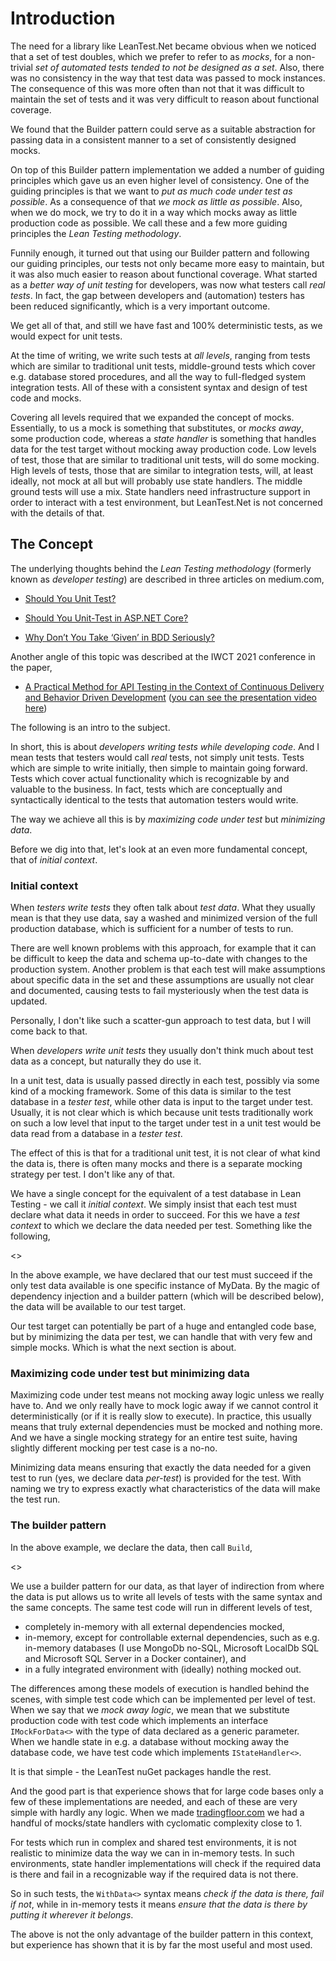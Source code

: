 # Introduction

The need for a library like LeanTest.Net became obvious when we noticed that a set of test doubles, which we prefer to refer to as *mocks*, for a non-trivial *set of automated tests tended to not be designed as a set*. Also, there was no consistency in the way that test data was passed to mock instances. The consequence of this was more often than not that it was difficult to maintain the set of tests and it was very difficult to reason about functional coverage.

We found that the Builder pattern could serve as a suitable abstraction for passing data in a consistent manner to a set of consistently designed mocks.

On top of this Builder pattern implementation we added a number of guiding principles which gave us an even higher level of consistency. One of the guiding principles is that we want to *put as much code under test as possible*. As a consequence of that *we mock as little as possible*. Also, when we do mock, we try to do it in a way which mocks away as little production code as possible. We call these and a few more guiding principles the *Lean Testing methodology*.

Funnily enough, it turned out that using our Builder pattern and following our guiding principles, our tests not only became more easy to maintain, but it was also much easier to reason about functional coverage. What started as a *better way of unit testing* for developers, was now what testers call *real tests*. In fact, the gap between developers and (automation) testers has been reduced significantly, which is a very important outcome.

We get all of that, and still we have fast and 100% deterministic tests, as we would expect for unit tests.

At the time of writing, we write such tests at *all levels*, ranging from tests which are similar to traditional unit tests, middle-ground tests which cover e.g. database stored procedures, and all the way to full-fledged system integration tests. All of these with a consistent syntax and design of test code and mocks.

Covering all levels required that we expanded the concept of mocks. Essentially, to us a mock is something that substitutes, or *mocks away*, some production code, whereas a *state handler* is something that handles data for the test target without mocking away production code. Low levels of test, those that are similar to traditional unit tests, will do some mocking. High levels of tests, those that are similar to integration tests, will, at least ideally, not mock at all but will probably use state handlers. The middle ground tests will use a mix. State handlers need infrastructure support in order to interact with a test environment, but LeanTest.Net is not concerned with the details of that.

## The Concept

The underlying thoughts behind the _Lean Testing methodology_ (formerly known as _developer testing_) are described in three articles on medium.com,

- [Should You Unit Test?](https://medium.com/codex/should-you-unit-test-fd801abf9d04)

- [Should You Unit-Test in ASP.NET Core?](https://medium.com/swlh/should-you-unit-test-in-asp-net-core-793de767ac68)

- [Why Don’t You Take ‘Given’ in BDD Seriously?](https://javascript.plainenglish.io/why-dont-you-take-given-in-bdd-seriously-f168da29f1c)  

Another angle of this topic was described at the IWCT 2021 conference in the paper,

- [A Practical Method for API Testing in the Context of Continuous Delivery and Behavior Driven Development](https://ieeexplore.ieee.org/abstract/document/9440154) ([you can see the presentation video here](https://zenodo.org/record/4661956#.YOv17Pkzabg))

The following is an intro to the subject. 

In short, this is about *developers writing tests while developing code*. And I mean tests that testers would call _real_ tests, not simply unit tests. Tests which are simple to write initially, then simple to maintain going forward. Tests which cover actual functionality which is recognizable by and valuable to the business. In fact, tests which are conceptually and syntactically identical to the tests that automation testers would write.

The way we achieve all this is by _maximizing code under test_ but _minimizing data_.

Before we dig into that, let's look at an even more fundamental concept, that of _initial context_.

### Initial context

When _testers write tests_ they often talk about _test data_. What they usually mean is that they use data, say a washed and minimized version of the full production database, which is sufficient for a number of tests to run. 

There are well known problems with this approach, for example that it can be difficult to keep the data and schema up-to-date with changes to the production system. Another problem is that each test will make assumptions about specific data in the set and these assumptions are usually not clear and documented, causing tests to fail mysteriously when the test data is updated.

Personally, I don't like such a scatter-gun approach to test data, but I will come back to that.

When _developers write unit tests_ they usually don't think much about test data as a concept, but naturally they do use it.

In a unit test, data is usually passed directly in each test, possibly via some kind of a mocking framework. Some of this data is similar to the test database in a _tester test_, while other data is input to the target under test. Usually, it is not clear which is which because unit tests traditionally work on such a low level that input to the target under test in a unit test would be data read from a database in a _tester test_.

The effect of this is that for a traditional unit test, it is not clear of what kind the data is, there is often many mocks and there is a separate mocking strategy per test. I don't like any of that.

We have a single concept for the equivalent of a test database in Lean Testing - we call it _initial context_. We simply insist that each test must declare what data it needs in order to succeed. For this we have a _test context_ to which we declare the data needed per test. Something like the following,

<<Example of initial context>>

In the above example, we have declared that our test must succeed if the only test data available is one specific instance of MyData. By the magic of dependency injection and a builder pattern (which will be described below), the data will be available to our test target.

Our test target can potentially be part of a huge and entangled code base, but by minimizing the data per test, we can handle that with very few and simple mocks. Which is what the next section is about.

### Maximizing code under test but minimizing data

Maximizing code under test means not mocking away logic unless we really have to. And we only really have to mock logic away if we cannot control it deterministically (or if it is really slow to execute). In practice, this usually means that truly external dependencies must be mocked and nothing more. And we have a single mocking strategy for an entire test suite, having slightly different mocking per test case is a no-no.

Minimizing data means ensuring that exactly the data needed for a given test to run (yes, we declare data _per-test_) is provided for the test. With naming we try to express exactly what characteristics of the data will make the test run.

### The builder pattern

In the above example, we declare the data, then call `Build`,

<<Example of using a builder pattern>>

We use a builder pattern for our data, as that layer of indirection from where the data is put allows us to write all levels of tests with the same syntax and the same concepts. The same test code will run in different levels of test,

- completely in-memory with all external dependencies mocked,
- in-memory, except for controllable external dependencies, such as e.g. in-memory databases (I use MongoDb no-SQL, Microsoft LocalDb SQL and Microsoft SQL Server in a Docker container), and
- in a fully integrated environment with (ideally) nothing mocked out.

The differences among these models of execution is handled behind the scenes, with simple test code which can be implemented per level of test. When we say that we *mock away logic*, we mean that we substitute production code with test code which implements an interface `IMockForData<>` with the type of data declared as a generic parameter. When we handle state in e.g. a database without mocking away the database code, we have test code which implements `IStateHandler<>`.

It is that simple - the LeanTest nuGet packages handle the rest.

And the good part is that experience shows that for large code bases only a few of these implementations are needed, and each of these are very simple with hardly any logic. When we made [tradingfloor.com](https://www.tradingfloor.com/) we had a handful of mocks/state handlers with cyclomatic complexity close to 1.

For tests which run in complex and shared test environments, it is not realistic to minimize data the way we can in in-memory tests. In such environments, state handler implementations will check if the required data is there and fail in a recognizable way if the required data is not there.

So in such tests, the `WithData<>` syntax means _check if the data is there, fail if not_, while in in-memory tests it means _ensure that the data is there by putting it wherever it belongs_.

The above is not the only advantage of the builder pattern in this context, but experience has shown that it is by far the most useful and most used.
